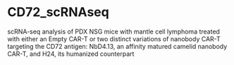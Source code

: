 # CD72_scRNAseq

scRNA-seq analysis of PDX NSG mice with mantle cell lymphoma treated with either an Empty CAR-T or two distinct variations of nanobody CAR-T targeting the CD72 antigen: NbD4.13, an affinity matured camelid nanobody CAR-T, and H24, its humanized counterpart
